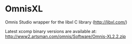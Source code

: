 OmnisXL
=======

Omnis Studio wrapper for the libxl C library (http://libxl.com/)


Latest xcomp binary versions are available at: http://www2.artsman.com/omnis/Software/Omnis-XL2.2.zip
